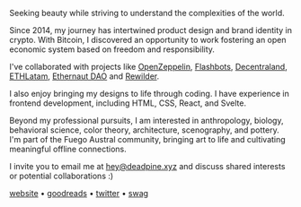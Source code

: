 Seeking beauty while striving to understand the complexities of the world.  

Since 2014, my journey has intertwined product design and brand identity in crypto. With Bitcoin, I discovered an opportunity to work fostering an open economic system based on freedom and responsibility.

I've collaborated with projects like [OpenZeppelin](https://openzeppelin.com/), [Flashbots](https://flashbots.net/), [Decentraland](https://decentraland.org/), [ETHLatam](http://ethlatam.org/), [Ethernaut DAO](https://mint.ethernautdao.io/#about) and [Rewilder](https://rewilder.xyz/).

I also enjoy bringing my designs to life through coding. I have experience in frontend development, including HTML, CSS, React, and Svelte.

Beyond my professional pursuits, I am interested in anthropology, biology, behavioral science, color theory, architecture, scenography, and pottery. I'm part of the Fuego Austral community, bringing art to life and cultivating meaningful offline connections. 

I invite you to email me at hey@deadpine.xyz and discuss shared interests or potential collaborations :)

[website](https://deadpine.xyz/) • [goodreads](https://goodreads.com/deadpine) • [twitter](https://twitter.com/deadpine_xyz) • [swag](https://store.deadpine.xyz)

<!---
(Also working on product design and brand identity)

deadpine/deadpine is a ✨ special ✨ repository because its `README.md` (this file) appears on your GitHub profile.
You can click the Preview link to take a look at your changes.
--->
